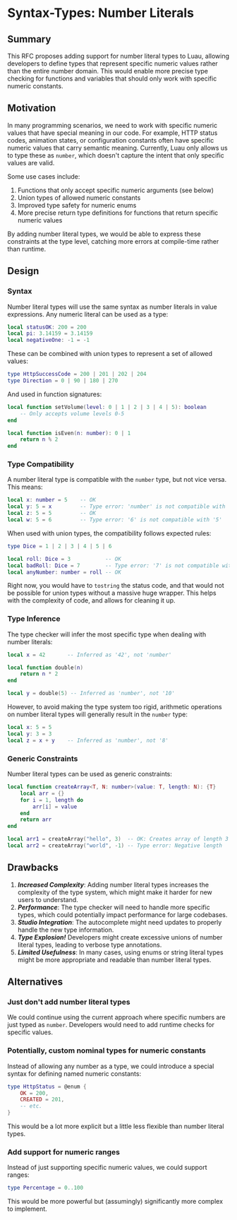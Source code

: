 # Syntax-Types: Number Literals

## Summary
This RFC proposes adding support for number literal types to Luau, allowing developers to define types that represent specific numeric values rather than the entire number domain.
This would enable more precise type checking for functions and variables that should only work with specific numeric constants.

## Motivation
In many programming scenarios, we need to work with specific numeric values that have special meaning in our code. For example, HTTP status codes, animation states, or configuration constants often have specific numeric values that carry semantic meaning. Currently, Luau only allows us to type these as `number`, which doesn't capture the intent that only specific values are valid.

Some use cases include:

1. Functions that only accept specific numeric arguments (see below)
2. Union types of allowed numeric constants
3. Improved type safety for numeric enums
4. More precise return type definitions for functions that return specific numeric values

By adding number literal types, we would be able to express these constraints at the type level, catching more errors at compile-time rather than runtime.

## Design

### Syntax
Number literal types will use the same syntax as number literals in value expressions. Any numeric literal can be used as a type:

```lua
local statusOK: 200 = 200
local pi: 3.14159 = 3.14159
local negativeOne: -1 = -1
```

These can be combined with union types to represent a set of allowed values:

```lua
type HttpSuccessCode = 200 | 201 | 202 | 204
type Direction = 0 | 90 | 180 | 270
```

And used in function signatures:

```lua
local function setVolume(level: 0 | 1 | 2 | 3 | 4 | 5): boolean
    -- Only accepts volume levels 0-5
end

local function isEven(n: number): 0 | 1
    return n % 2
end
```

### Type Compatibility

A number literal type is compatible with the `number` type, but not vice versa. This means:

```lua
local x: number = 5    -- OK
local y: 5 = x         -- Type error: 'number' is not compatible with '5'
local z: 5 = 5         -- OK
local w: 5 = 6         -- Type error: '6' is not compatible with '5'
```

When used with union types, the compatibility follows expected rules:

```lua
type Dice = 1 | 2 | 3 | 4 | 5 | 6

local roll: Dice = 3           -- OK
local badRoll: Dice = 7        -- Type error: '7' is not compatible with 'Dice'
local anyNumber: number = roll -- OK
```

Right now, you would have to `tostring` the status code, and that would not be possible for union types without a massive huge wrapper. This helps with the complexity of code, and allows for cleaning it up.

### Type Inference

The type checker will infer the most specific type when dealing with number literals:

```lua
local x = 42       -- Inferred as '42', not 'number'

local function double(n)
    return n * 2
end

local y = double(5) -- Inferred as 'number', not '10'
```

However, to avoid making the type system too rigid, arithmetic operations on number literal types will generally result in the `number` type:

```lua
local x: 5 = 5
local y: 3 = 3
local z = x + y    -- Inferred as 'number', not '8'
```

### Generic Constraints

Number literal types can be used as generic constraints:

```lua
local function createArray<T, N: number>(value: T, length: N): {T}
    local arr = {}
    for i = 1, length do
        arr[i] = value
    end
    return arr
end

local arr1 = createArray("hello", 3)  -- OK: Creates array of length 3
local arr2 = createArray("world", -1) -- Type error: Negative length
```

## Drawbacks

1. ***Increased Complexity***: Adding number literal types increases the complexity of the type system, which might make it harder for new users to understand.
2. ***Performance***: The type checker will need to handle more specific types, which could potentially impact performance for large codebases.
3. ***Studio Integration***: The autocomplete might need updates to properly handle the new type information.
4. ***Type Explosion!*** Developers might create excessive unions of number literal types, leading to verbose type annotations.
5. ***Limited Usefulness***: In many cases, using enums or string literal types might be more appropriate and readable than number literal types.

## Alternatives

### Just don't add number literal types
We could continue using the current approach where specific numbers are just typed as `number`. Developers would need to add runtime checks for specific values.

### Potentially, custom nominal types for numeric constants
Instead of allowing any number as a type, we could introduce a special syntax for defining named numeric constants:

```lua
type HttpStatus = @enum {
    OK = 200,
    CREATED = 201,
    -- etc.
}
```

This would be a lot more explicit but a little less flexible than number literal types.

### Add support for numeric ranges
Instead of just supporting specific numeric values, we could support ranges:

```lua
type Percentage = 0..100
```

This would be more powerful but (assumingly) significantly more complex to implement.
